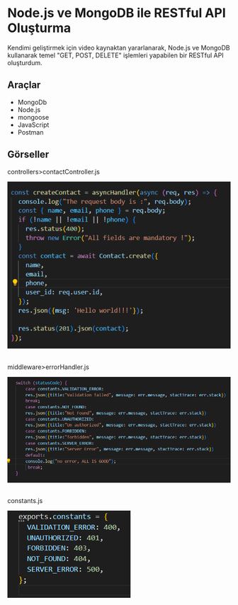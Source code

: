 # Node.js ve MongoDB ile RESTful API Oluşturma

Kendimi geliştirmek için video kaynaktan yararlanarak, Node.js ve MongoDB kullanarak temel "GET, POST, DELETE" işlemleri yapabilen bir RESTful API oluşturdum.


## Araçlar
- MongoDb
- Node.js 
- mongoose
- JavaScript 
- Postman 
## Görseller
controllers>contactController.js

![İMG](ss1.png "İMG")
##
middleware>errorHandler.js

![İMG](ss2.png "İMG")
##
constants.js

![İMG](ss3.png "İMG")


